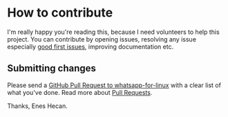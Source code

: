# How to contribute

I'm really happy you're reading this, because I need volunteers to help this project.
You can contribute by opening issues, resolving any issue especially [good first issues](https://github.com/eneshecan/whatsapp-for-linux/issues?q=is%3Aissue+is%3Aopen+label%3A%22good+first+issue%22),
improving documentation etc.


## Submitting changes

Please send a [GitHub Pull Request to whatsapp-for-linux](https://github.com/eneshecan/whatsapp-for-linux/pull/new/master) with a clear list of what you've done. Read more about [Pull Requests](https://help.github.com/en/github/collaborating-with-issues-and-pull-requests/creating-a-pull-request).


Thanks,
Enes Hecan.
